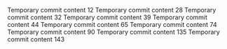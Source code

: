 Temporary commit content 12
Temporary commit content 28
Temporary commit content 32
Temporary commit content 39
Temporary commit content 44
Temporary commit content 65
Temporary commit content 74
Temporary commit content 90
Temporary commit content 135
Temporary commit content 143
